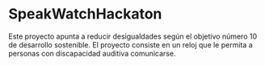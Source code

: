 # SpeakWatchHackaton
Este proyecto apunta a reducir desigualdades según el objetivo número 10 de desarrollo sostenible. El proyecto consiste en un reloj que le permita a personas con discapacidad auditiva comunicarse.
